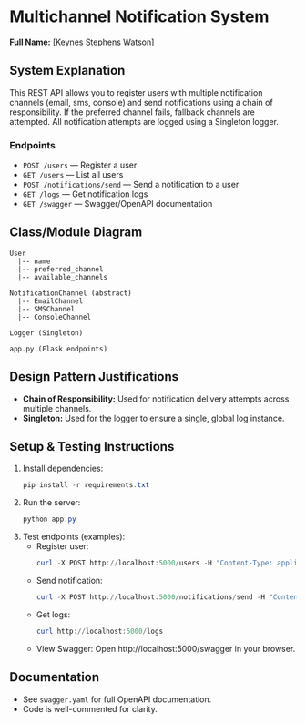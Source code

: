 # Multichannel Notification System

**Full Name:** [Keynes Stephens Watson]

## System Explanation
This REST API allows you to register users with multiple notification channels (email, sms, console) and send notifications using a chain of responsibility. If the preferred channel fails, fallback channels are attempted. All notification attempts are logged using a Singleton logger.

### Endpoints
- `POST /users` — Register a user
- `GET /users` — List all users
- `POST /notifications/send` — Send a notification to a user
- `GET /logs` — Get notification logs
- `GET /swagger` — Swagger/OpenAPI documentation

## Class/Module Diagram
```
User
  |-- name
  |-- preferred_channel
  |-- available_channels

NotificationChannel (abstract)
  |-- EmailChannel
  |-- SMSChannel
  |-- ConsoleChannel

Logger (Singleton)

app.py (Flask endpoints)
```

## Design Pattern Justifications
- **Chain of Responsibility:** Used for notification delivery attempts across multiple channels.
- **Singleton:** Used for the logger to ensure a single, global log instance.

## Setup & Testing Instructions
1. Install dependencies:
   ```powershell
   pip install -r requirements.txt
   ```
2. Run the server:
   ```powershell
   python app.py
   ```
3. Test endpoints (examples):
   - Register user:
     ```powershell
     curl -X POST http://localhost:5000/users -H "Content-Type: application/json" -d "{\"name\":\"Juan\",\"preferred_channel\":\"email\",\"available_channels\":[\"email\",\"sms\"]}"
     ```
   - Send notification:
     ```powershell
     curl -X POST http://localhost:5000/notifications/send -H "Content-Type: application/json" -d "{\"user_name\":\"Juan\",\"message\":\"Your appointment is tomorrow.\",\"priority\":\"high\"}"
     ```
   - Get logs:
     ```powershell
     curl http://localhost:5000/logs
     ```
   - View Swagger:
     Open http://localhost:5000/swagger in your browser.

## Documentation
- See `swagger.yaml` for full OpenAPI documentation.
- Code is well-commented for clarity.
